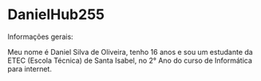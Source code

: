 # DanielHub255
Informações gerais:

Meu nome é Daniel Silva de Oliveira, tenho 16 anos e sou um estudante da ETEC (Escola Técnica) de Santa Isabel, no 2° Ano do curso de Informática para internet. 
